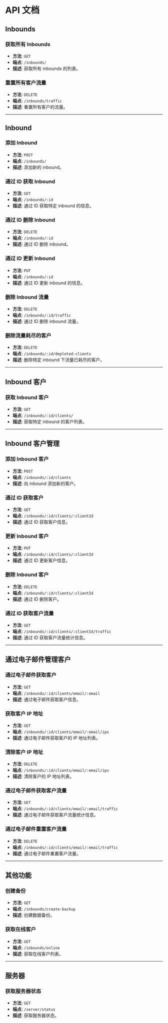 # API 文档

## Inbounds

### 获取所有 Inbounds
- **方法**: `GET`
- **端点**: `/inbounds/`
- **描述**: 获取所有 inbounds 的列表。

### 重置所有客户流量
- **方法**: `DELETE`
- **端点**: `/inbounds/traffic`
- **描述**: 重置所有客户的流量。

---

## Inbound

### 添加 Inbound
- **方法**: `POST`
- **端点**: `/inbounds/`
- **描述**: 添加新的 inbound。

### 通过 ID 获取 Inbound
- **方法**: `GET`
- **端点**: `/inbounds/:id`
- **描述**: 通过 ID 获取特定 inbound 的信息。

### 通过 ID 删除 Inbound
- **方法**: `DELETE`
- **端点**: `/inbounds/:id`
- **描述**: 通过 ID 删除 inbound。

### 通过 ID 更新 Inbound
- **方法**: `PUT`
- **端点**: `/inbounds/:id`
- **描述**: 通过 ID 更新 inbound 的信息。

### 删除 Inbound 流量
- **方法**: `DELETE`
- **端点**: `/inbounds/:id/traffic`
- **描述**: 通过 ID 删除 inbound 流量。

### 删除流量耗尽的客户
- **方法**: `DELETE`
- **端点**: `/inbounds/:id/depleted-clients`
- **描述**: 删除特定 inbound 下流量已耗尽的客户。

---

## Inbound 客户

### 获取 Inbound 客户
- **方法**: `GET`
- **端点**: `/inbounds/:id/clients/`
- **描述**: 获取特定 inbound 的客户列表。

---

## Inbound 客户管理

### 添加 Inbound 客户
- **方法**: `POST`
- **端点**: `/inbounds/:id/clients`
- **描述**: 向 inbound 添加新的客户。

### 通过 ID 获取客户
- **方法**: `GET`
- **端点**: `/inbounds/:id/clients/:clientId`
- **描述**: 通过 ID 获取客户信息。

### 更新 Inbound 客户
- **方法**: `PUT`
- **端点**: `/inbounds/:id/clients/:clientId`
- **描述**: 通过 ID 更新客户信息。

### 删除 Inbound 客户
- **方法**: `DELETE`
- **端点**: `/inbounds/:id/clients/:clientId`
- **描述**: 通过 ID 删除客户。

### 通过 ID 获取客户流量
- **方法**: `GET`
- **端点**: `/inbounds/:id/clients/:clientId/traffic`
- **描述**: 通过 ID 获取客户流量统计信息。

---

## 通过电子邮件管理客户

### 通过电子邮件获取客户
- **方法**: `GET`
- **端点**: `/inbounds/:id/clients/email/:email`
- **描述**: 通过电子邮件获取客户信息。

### 获取客户 IP 地址
- **方法**: `GET`
- **端点**: `/inbounds/:id/clients/email/:email/ips`
- **描述**: 通过电子邮件获取客户的 IP 地址列表。

### 清除客户 IP 地址
- **方法**: `DELETE`
- **端点**: `/inbounds/:id/clients/email/:email/ips`
- **描述**: 清除客户的 IP 地址列表。

### 通过电子邮件获取客户流量
- **方法**: `GET`
- **端点**: `/inbounds/:id/clients/email/:email/traffic`
- **描述**: 通过电子邮件获取客户流量统计信息。

### 通过电子邮件重置客户流量
- **方法**: `DELETE`
- **端点**: `/inbounds/:id/clients/email/:email/traffic`
- **描述**: 通过电子邮件重置客户流量。

---

## 其他功能

### 创建备份
- **方法**: `GET`
- **端点**: `/inbounds/create-backup`
- **描述**: 创建数据备份。

### 获取在线客户
- **方法**: `GET`
- **端点**: `/inbounds/online`
- **描述**: 获取在线客户列表。

---

## 服务器

### 获取服务器状态
- **方法**: `GET`
- **端点**: `/server/status`
- **描述**: 获取服务器状态。